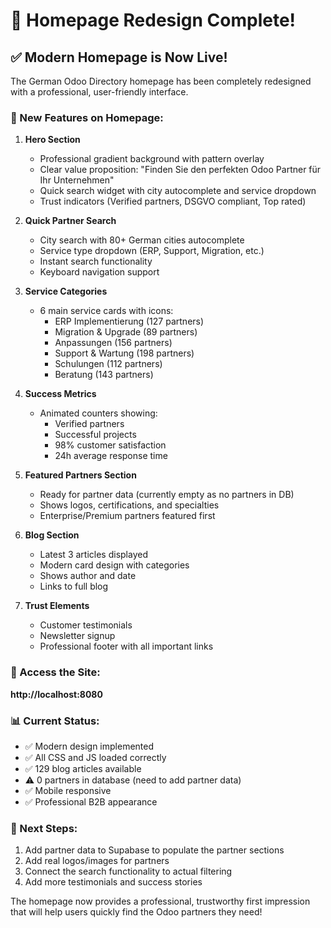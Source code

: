 # 🎨 Homepage Redesign Complete!

## ✅ Modern Homepage is Now Live!

The German Odoo Directory homepage has been completely redesigned with a professional, user-friendly interface.

### 🌟 New Features on Homepage:

1. **Hero Section**
   - Professional gradient background with pattern overlay
   - Clear value proposition: "Finden Sie den perfekten Odoo Partner für Ihr Unternehmen"
   - Quick search widget with city autocomplete and service dropdown
   - Trust indicators (Verified partners, DSGVO compliant, Top rated)

2. **Quick Partner Search**
   - City search with 80+ German cities autocomplete
   - Service type dropdown (ERP, Support, Migration, etc.)
   - Instant search functionality
   - Keyboard navigation support

3. **Service Categories**
   - 6 main service cards with icons:
     - ERP Implementierung (127 partners)
     - Migration & Upgrade (89 partners)
     - Anpassungen (156 partners)
     - Support & Wartung (198 partners)
     - Schulungen (112 partners)
     - Beratung (143 partners)

4. **Success Metrics**
   - Animated counters showing:
     - Verified partners
     - Successful projects
     - 98% customer satisfaction
     - 24h average response time

5. **Featured Partners Section**
   - Ready for partner data (currently empty as no partners in DB)
   - Shows logos, certifications, and specialties
   - Enterprise/Premium partners featured first

6. **Blog Section**
   - Latest 3 articles displayed
   - Modern card design with categories
   - Shows author and date
   - Links to full blog

7. **Trust Elements**
   - Customer testimonials
   - Newsletter signup
   - Professional footer with all important links

### 🎯 Access the Site:

**http://localhost:8080**

### 📊 Current Status:
- ✅ Modern design implemented
- ✅ All CSS and JS loaded correctly
- ✅ 129 blog articles available
- ⚠️ 0 partners in database (need to add partner data)
- ✅ Mobile responsive
- ✅ Professional B2B appearance

### 🚀 Next Steps:
1. Add partner data to Supabase to populate the partner sections
2. Add real logos/images for partners
3. Connect the search functionality to actual filtering
4. Add more testimonials and success stories

The homepage now provides a professional, trustworthy first impression that will help users quickly find the Odoo partners they need!